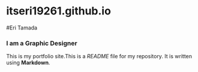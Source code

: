 # itseri19261.github.io

#Eri Tamada
### I am a Graphic Designer 
This is my portfolio site.This is a *README* file for my repository. It is written using **Markdown**.
